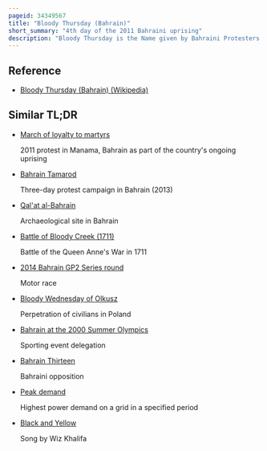 ```yaml
---
pageid: 34349567
title: "Bloody Thursday (Bahrain)"
short_summary: "4th day of the 2011 Bahraini uprising"
description: "Bloody Thursday is the Name given by Bahraini Protesters to the fourth Day of Bahrain's Uprising as Part of the arab Spring. Bahraini Security Forces launched a Pre-Dawn Raid to clear Pearl Roundabout in Manama of the Protesters camped there, most of whom were at the Time Asleep in Tents ; four were killed and about 300 injured. The Events led some to demand even more political Reform than they were before calling for an End to the Reign of king hamad Bin Isa Al Khalifa."
---
```


## Reference

- [Bloody Thursday (Bahrain) (Wikipedia)](https://en.wikipedia.org/?curid=34349567)

## Similar TL;DR

- [March of loyalty to martyrs](/tldr/en/march-of-loyalty-to-martyrs)

  2011 protest in Manama, Bahrain as part of the country's ongoing uprising

- [Bahrain Tamarod](/tldr/en/bahrain-tamarod)

  Three-day protest campaign in Bahrain (2013)

- [Qal'at al-Bahrain](/tldr/en/qalat-al-bahrain)

  Archaeological site in Bahrain

- [Battle of Bloody Creek (1711)](/tldr/en/battle-of-bloody-creek-1711)

  Battle of the Queen Anne's War in 1711

- [2014 Bahrain GP2 Series round](/tldr/en/2014-bahrain-gp2-series-round)

  Motor race

- [Bloody Wednesday of Olkusz](/tldr/en/bloody-wednesday-of-olkusz)

  Perpetration of civilians in Poland

- [Bahrain at the 2000 Summer Olympics](/tldr/en/bahrain-at-the-2000-summer-olympics)

  Sporting event delegation

- [Bahrain Thirteen](/tldr/en/bahrain-thirteen)

  Bahraini opposition

- [Peak demand](/tldr/en/peak-demand)

  Highest power demand on a grid in a specified period

- [Black and Yellow](/tldr/en/black-and-yellow)

  Song by Wiz Khalifa

